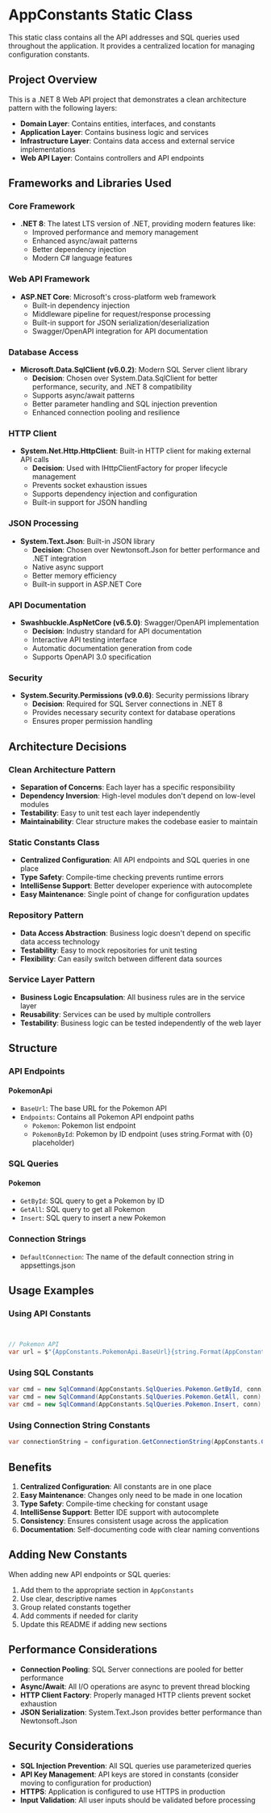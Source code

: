 # AppConstants Static Class

This static class contains all the API addresses and SQL queries used throughout the application. It provides a centralized location for managing configuration constants.

## Project Overview

This is a .NET 8 Web API project that demonstrates a clean architecture pattern with the following layers:
- **Domain Layer**: Contains entities, interfaces, and constants
- **Application Layer**: Contains business logic and services
- **Infrastructure Layer**: Contains data access and external service implementations
- **Web API Layer**: Contains controllers and API endpoints

## Frameworks and Libraries Used

### Core Framework
- **.NET 8**: The latest LTS version of .NET, providing modern features like:
  - Improved performance and memory management
  - Enhanced async/await patterns
  - Better dependency injection
  - Modern C# language features

### Web API Framework
- **ASP.NET Core**: Microsoft's cross-platform web framework
  - Built-in dependency injection
  - Middleware pipeline for request/response processing
  - Built-in support for JSON serialization/deserialization
  - Swagger/OpenAPI integration for API documentation

### Database Access
- **Microsoft.Data.SqlClient (v6.0.2)**: Modern SQL Server client library
  - **Decision**: Chosen over System.Data.SqlClient for better performance, security, and .NET 8 compatibility
  - Supports async/await patterns
  - Better parameter handling and SQL injection prevention
  - Enhanced connection pooling and resilience

### HTTP Client
- **System.Net.Http.HttpClient**: Built-in HTTP client for making external API calls
  - **Decision**: Used with IHttpClientFactory for proper lifecycle management
  - Prevents socket exhaustion issues
  - Supports dependency injection and configuration
  - Built-in support for JSON handling

### JSON Processing
- **System.Text.Json**: Built-in JSON library
  - **Decision**: Chosen over Newtonsoft.Json for better performance and .NET integration
  - Native async support
  - Better memory efficiency
  - Built-in support in ASP.NET Core

### API Documentation
- **Swashbuckle.AspNetCore (v6.5.0)**: Swagger/OpenAPI implementation
  - **Decision**: Industry standard for API documentation
  - Interactive API testing interface
  - Automatic documentation generation from code
  - Supports OpenAPI 3.0 specification

### Security
- **System.Security.Permissions (v9.0.6)**: Security permissions library
  - **Decision**: Required for SQL Server connections in .NET 8
  - Provides necessary security context for database operations
  - Ensures proper permission handling

## Architecture Decisions

### Clean Architecture Pattern
- **Separation of Concerns**: Each layer has a specific responsibility
- **Dependency Inversion**: High-level modules don't depend on low-level modules
- **Testability**: Easy to unit test each layer independently
- **Maintainability**: Clear structure makes the codebase easier to maintain

### Static Constants Class
- **Centralized Configuration**: All API endpoints and SQL queries in one place
- **Type Safety**: Compile-time checking prevents runtime errors
- **IntelliSense Support**: Better developer experience with autocomplete
- **Easy Maintenance**: Single point of change for configuration updates

### Repository Pattern
- **Data Access Abstraction**: Business logic doesn't depend on specific data access technology
- **Testability**: Easy to mock repositories for unit testing
- **Flexibility**: Can easily switch between different data sources

### Service Layer Pattern
- **Business Logic Encapsulation**: All business rules are in the service layer
- **Reusability**: Services can be used by multiple controllers
- **Testability**: Business logic can be tested independently of the web layer

## Structure

### API Endpoints


#### PokemonApi
- `BaseUrl`: The base URL for the Pokemon API
- `Endpoints`: Contains all Pokemon API endpoint paths
  - `Pokemon`: Pokemon list endpoint
  - `PokemonById`: Pokemon by ID endpoint (uses string.Format with {0} placeholder)

### SQL Queries

#### Pokemon
- `GetById`: SQL query to get a Pokemon by ID
- `GetAll`: SQL query to get all Pokemon
- `Insert`: SQL query to insert a new Pokemon

### Connection Strings

- `DefaultConnection`: The name of the default connection string in appsettings.json

## Usage Examples

### Using API Constants
```csharp


// Pokemon API
var url = $"{AppConstants.PokemonApi.BaseUrl}{string.Format(AppConstants.PokemonApi.Endpoints.PokemonById, id)}";
```

### Using SQL Constants
```csharp
var cmd = new SqlCommand(AppConstants.SqlQueries.Pokemon.GetById, conn);
var cmd = new SqlCommand(AppConstants.SqlQueries.Pokemon.GetAll, conn);
var cmd = new SqlCommand(AppConstants.SqlQueries.Pokemon.Insert, conn);
```

### Using Connection String Constants
```csharp
var connectionString = configuration.GetConnectionString(AppConstants.ConnectionStrings.DefaultConnection);
```

## Benefits

1. **Centralized Configuration**: All constants are in one place
2. **Easy Maintenance**: Changes only need to be made in one location
3. **Type Safety**: Compile-time checking for constant usage
4. **IntelliSense Support**: Better IDE support with autocomplete
5. **Consistency**: Ensures consistent usage across the application
6. **Documentation**: Self-documenting code with clear naming conventions

## Adding New Constants

When adding new API endpoints or SQL queries:

1. Add them to the appropriate section in `AppConstants`
2. Use clear, descriptive names
3. Group related constants together
4. Add comments if needed for clarity
5. Update this README if adding new sections

## Performance Considerations

- **Connection Pooling**: SQL Server connections are pooled for better performance
- **Async/Await**: All I/O operations are async to prevent thread blocking
- **HTTP Client Factory**: Properly managed HTTP clients prevent socket exhaustion
- **JSON Serialization**: System.Text.Json provides better performance than Newtonsoft.Json

## Security Considerations

- **SQL Injection Prevention**: All SQL queries use parameterized queries
- **API Key Management**: API keys are stored in constants (consider moving to configuration for production)
- **HTTPS**: Application is configured to use HTTPS in production
- **Input Validation**: All user inputs should be validated before processing 
